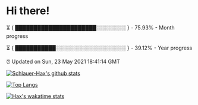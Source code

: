 # Hi there!

⏳ { ██████████████████████░░░░░░░░ } - 75.93% - Month progress

⏳ { ███████████░░░░░░░░░░░░░░░░░░░ } - 39.12% - Year progress

⏰ Updated on Sun, 23 May 2021 18:41:14 GMT


[![Schlauer-Hax's github stats](https://github-readme-stats.vercel.app/api?username=Schlauer-Hax&show_icons=true&theme=dark&count_private=true)](https://github.com/Schlauer-Hax)


[![Top Langs](https://github-readme-stats.vercel.app/api/top-langs/?username=Schlauer-Hax&layout=compact&theme=dark)](https://github.com/Schlauer-Hax?tab=repositories)


[![Hax's wakatime stats](https://github-readme-stats.vercel.app/api/wakatime?username=Hax&theme=dark)](https://wakatime.com/@Hax)

